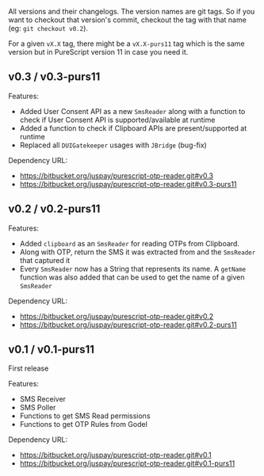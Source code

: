 All versions and their changelogs. The version names are git tags. So if you want to checkout that version's commit, checkout the tag with that name (eg: `git checkout v0.2`).

For a given `vX.X` tag, there might be a `vX.X-purs11` tag which is the same version but in PureScript version 11 in case you need it.

## v0.3 / v0.3-purs11

Features:

* Added User Consent API as a new `SmsReader` along with a function to check if User Consent API is supported/available at runtime
* Added a function to check if Clipboard APIs are present/supported at runtime
* Replaced all `DUIGatekeeper` usages with `JBridge` (bug-fix)

Dependency URL:

* https://bitbucket.org/juspay/purescript-otp-reader.git#v0.3
* https://bitbucket.org/juspay/purescript-otp-reader.git#v0.3-purs11

## v0.2 / v0.2-purs11

Features:

* Added `clipboard` as an `SmsReader` for reading OTPs from Clipboard.
* Along with OTP, return the SMS it was extracted from and the `SmsReader` that captured it
* Every `SmsReader` now has a String that represents its name. A `getName` function was also added that can be used to get the name of a given `SmsReader`

Dependency URL:

* https://bitbucket.org/juspay/purescript-otp-reader.git#v0.2
* https://bitbucket.org/juspay/purescript-otp-reader.git#v0.2-purs11

## v0.1 / v0.1-purs11
First release

Features:

* SMS Receiver
* SMS Poller
* Functions to get SMS Read permissions
* Functions to get OTP Rules from Godel

Dependency URL:

* https://bitbucket.org/juspay/purescript-otp-reader.git#v0.1
* https://bitbucket.org/juspay/purescript-otp-reader.git#v0.1-purs11